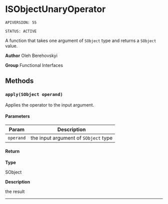 # ISObjectUnaryOperator

`APIVERSION: 55`

`STATUS: ACTIVE`

A function that takes one argument of `SObject` type and returns a `SObject` value.


**Author** Oleh Berehovskyi


**Group** Functional Interfaces

## Methods
### `apply(SObject operand)`

Applies the operator to the input argument.

#### Parameters
|Param|Description|
|---|---|
|`operand`|the input argument of `SObject` type|

#### Return

**Type**

SObject

**Description**

the result

---
